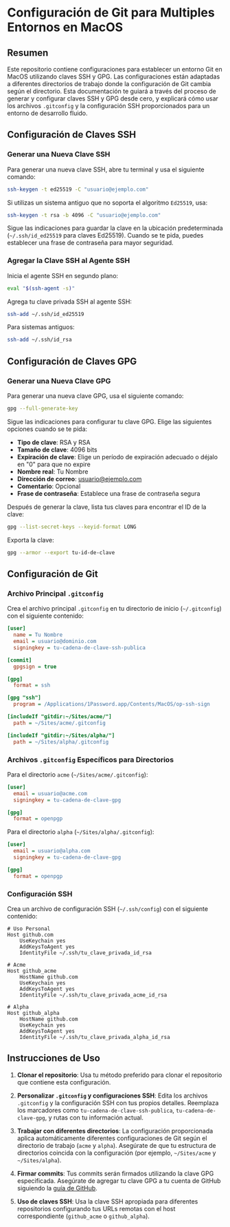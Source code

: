 # Configuración de Git para Multiples Entornos en MacOS

## Resumen

Este repositorio contiene configuraciones para establecer un entorno Git en MacOS utilizando claves SSH y GPG. Las configuraciones están adaptadas a diferentes directorios de trabajo donde la configuración de Git cambia según el directorio. Esta documentación te guiará a través del proceso de generar y configurar claves SSH y GPG desde cero, y explicará cómo usar los archivos `.gitconfig` y la configuración SSH proporcionados para un entorno de desarrollo fluido.

## Configuración de Claves SSH

### Generar una Nueva Clave SSH

Para generar una nueva clave SSH, abre tu terminal y usa el siguiente comando:

```bash
ssh-keygen -t ed25519 -C "usuario@ejemplo.com"
```

Si utilizas un sistema antiguo que no soporta el algoritmo `Ed25519`, usa:

```bash
ssh-keygen -t rsa -b 4096 -C "usuario@ejemplo.com"
```

Sigue las indicaciones para guardar la clave en la ubicación predeterminada (`~/.ssh/id_ed25519` para claves Ed25519). Cuando se te pida, puedes establecer una frase de contraseña para mayor seguridad.

### Agregar la Clave SSH al Agente SSH

Inicia el agente SSH en segundo plano:

```bash
eval "$(ssh-agent -s)"
```

Agrega tu clave privada SSH al agente SSH:

```bash
ssh-add ~/.ssh/id_ed25519
```

Para sistemas antiguos:

```bash
ssh-add ~/.ssh/id_rsa
```

## Configuración de Claves GPG

### Generar una Nueva Clave GPG

Para generar una nueva clave GPG, usa el siguiente comando:

```bash
gpg --full-generate-key
```

Sigue las indicaciones para configurar tu clave GPG. Elige las siguientes opciones cuando se te pida:
- **Tipo de clave**: RSA y RSA
- **Tamaño de clave**: 4096 bits
- **Expiración de clave**: Elige un período de expiración adecuado o déjalo en "0" para que no expire
- **Nombre real**: Tu Nombre
- **Dirección de correo**: usuario@ejemplo.com
- **Comentario**: Opcional
- **Frase de contraseña**: Establece una frase de contraseña segura

Después de generar la clave, lista tus claves para encontrar el ID de la clave:

```bash
gpg --list-secret-keys --keyid-format LONG
```

Exporta la clave:

```bash
gpg --armor --export tu-id-de-clave
```

## Configuración de Git

### Archivo Principal `.gitconfig`

Crea el archivo principal `.gitconfig` en tu directorio de inicio (`~/.gitconfig`) con el siguiente contenido:

```ini
[user]
  name = Tu Nombre
  email = usuario@dominio.com
  signingkey = tu-cadena-de-clave-ssh-publica

[commit]
  gpgsign = true

[gpg]
  format = ssh

[gpg "ssh"]
  program = /Applications/1Password.app/Contents/MacOS/op-ssh-sign

[includeIf "gitdir:~/Sites/acme/"]
  path = ~/Sites/acme/.gitconfig

[includeIf "gitdir:~/Sites/alpha/"]
  path = ~/Sites/alpha/.gitconfig
```

### Archivos `.gitconfig` Específicos para Directorios

Para el directorio `acme` (`~/Sites/acme/.gitconfig`):

```ini
[user]
  email = usuario@acme.com
  signingkey = tu-cadena-de-clave-gpg

[gpg]
  format = openpgp
```

Para el directorio `alpha` (`~/Sites/alpha/.gitconfig`):

```ini
[user]
  email = usuario@alpha.com
  signingkey = tu-cadena-de-clave-gpg

[gpg]
  format = openpgp
```

### Configuración SSH

Crea un archivo de configuración SSH (`~/.ssh/config`) con el siguiente contenido:

```plaintext
# Uso Personal
Host github.com
    UseKeychain yes
    AddKeysToAgent yes
    IdentityFile ~/.ssh/tu_clave_privada_id_rsa

# Acme
Host github_acme
    HostName github.com
    UseKeychain yes
    AddKeysToAgent yes
    IdentityFile ~/.ssh/tu_clave_privada_acme_id_rsa

# Alpha
Host github_alpha
    HostName github.com
    UseKeychain yes
    AddKeysToAgent yes
    IdentityFile ~/.ssh/tu_clave_privada_alpha_id_rsa
```

## Instrucciones de Uso

1. **Clonar el repositorio**: Usa tu método preferido para clonar el repositorio que contiene esta configuración.

2. **Personalizar `.gitconfig` y configuraciones SSH**: Edita los archivos `.gitconfig` y la configuración SSH con tus propios detalles. Reemplaza los marcadores como `tu-cadena-de-clave-ssh-publica`, `tu-cadena-de-clave-gpg`, y rutas con tu información actual.

3. **Trabajar con diferentes directorios**: La configuración proporcionada aplica automáticamente diferentes configuraciones de Git según el directorio de trabajo (`acme` y `alpha`). Asegúrate de que tu estructura de directorios coincida con la configuración (por ejemplo, `~/Sites/acme` y `~/Sites/alpha`).

4. **Firmar commits**: Tus commits serán firmados utilizando la clave GPG especificada. Asegúrate de agregar tu clave GPG a tu cuenta de GitHub siguiendo la [guía de GitHub](https://docs.github.com/es/authentication/managing-commit-signature-verification/adding-a-gpg-key-to-your-github-account).

5. **Uso de claves SSH**: Usa la clave SSH apropiada para diferentes repositorios configurando tus URLs remotas con el host correspondiente (`github_acme` o `github_alpha`).
